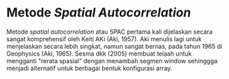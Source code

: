 # Metode *Spatial Autocorrelation*
Metode *spatial autocorrelation* atau SPAC pertama kali dijelaskan secara sangat komprehensif oleh Keiti AKi (Aki, 1957). Aki menulis lagi untuk menjelaskan secara lebih singkat, namun sangat bernas, pada tahun 1965 di Geophysics (Aki, 1965). Sesma dkk (2005) membuat telaah untuk mengganti "rerata spasial" dengan menambah segmen window sehinggga menjadi alternatif untuk berbagai bentuk konfigurasi array.
